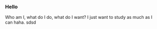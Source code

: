 ### Hello

Who am I, what do I do, what do I want?
I just want to study as much as I can haha.
sdsd
